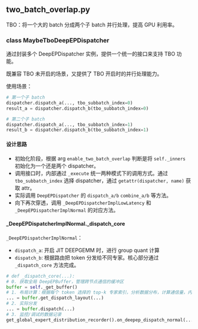 

## two_batch_overlap.py

TBO：将一个大的 batch 分成两个子 batch 并行处理，提高 GPU 利用率。




### class MaybeTboDeepEPDispatcher

通过封装多个 DeepEPDispatcher 实例，提供一个统一的接口来支持 TBO 功能。

既兼容 TBO 未开启的场景，又提供了 TBO 开启时的并行处理能力。

使用场景：
```python
# 第一个子 batch
dispatcher.dispatch_a(..., tbo_subbatch_index=0)
result_a = dispatcher.dispatch_b(tbo_subbatch_index=0)

# 第二个子 batch  
dispatcher.dispatch_a(..., tbo_subbatch_index=1)
result_b = dispatcher.dispatch_b(tbo_subbatch_index=1)
```

#### 设计思路

- 初始化阶段，根据 arg `enable_two_batch_overlap` 判断是将 `self._inners` 初始化为一个还是两个 dispatcher。
- 调用接口时，内部通过 `_execute` 统一两种模式下的调用方式。通过 `tbo_subbatch_index` 选择 dispatcher，通过 `getattr(dispatcher, name)` 获取 attr。
- 实际调用 `DeepEPDispatcher` 的 `dispatch_a/b` `combine_a/b` 等方法。
- 向下再次穿透，调用 `_DeepEPDispatcherImplLowLatency` 和 `_DeepEPDispatcherImplNormal` 的对应方法。

#### _DeepEPDispatcherImplNormal._dispatch_core

`_DeepEPDispatcherImplNormal`：
- `dispatch_a`: 开启 JIT DEEPGEMM 时，进行 group quant 计算
- `dispatch_b`: 根据路由把 token 分发给不同专家。核心部分通过 `_dispatch_core` 方法完成。

```python
# def _dispatch_core(...):
# 0. 获取全局 DeepEPBuffer，管理跨节点通信的缓冲区
buffer = self._get_buffer()
# 1. 布局计算：根据每个 token 选择的 top-k 专家索引，分析数据分布，计算通信量，内存预分配
... = buffer.get_dispatch_layout(...)
# 2. 实际分发
... = buffer.dispatch(...)
# 3. 监控/调试的数据记录
get_global_expert_distribution_recorder().on_deepep_dispatch_normal(...)
```

